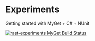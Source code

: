 # Experiments

Getting started with MyGet + C# + NUnit

[![rast-experiments MyGet Build Status](https://www.myget.org/BuildSource/Badge/rast-experiments?identifier=512de595-ca55-444d-826c-7ed5bceb7c2e)](https://www.myget.org/)
